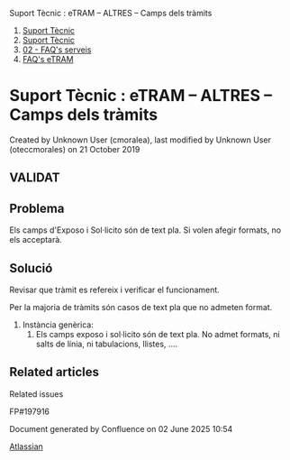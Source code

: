 Suport Tècnic : eTRAM – ALTRES – Camps dels tràmits  

1.  [Suport Tècnic](index.md)
2.  [Suport Tècnic](13893782.md)
3.  [02 - FAQ's serveis](26313393.md)
4.  [FAQ's eTRAM](28705567.md)

Suport Tècnic : eTRAM – ALTRES – Camps dels tràmits
===================================================

Created by Unknown User (cmoralea), last modified by Unknown User (oteccmorales) on 21 October 2019

VALIDAT
-------

Problema
--------

Els camps d'Exposo i Sol·licito són de text pla. Si volen afegir formats, no els acceptarà.

Solució
-------

Revisar que tràmit es refereix i verificar el funcionament. 

Per la majoria de tràmits són casos de text pla que no admeten format.  
  

1.  Instància genèrica:  
    1.  Els camps exposo i sol·licito són de text pla. No admet formats, ni salts de línia, ni tabulacions, llistes, ....

Related articles
----------------

  

Related issues

FP#197916

Document generated by Confluence on 02 June 2025 10:54

[Atlassian](http://www.atlassian.com/)